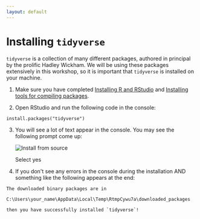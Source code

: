 ```yaml
---
layout: default
---
```


# Installing `tidyverse`
`tidyverse` is a collection of many different packages, authored in principal by the prolific Hadley Wickham. We will be using these packages extensively in this workshop, so it is important that `tidyverse` is installed on your machine.

1. Make sure you have completed [Installing R and RStudio](https://tim9800.github.io/r_workshop_2024/installation.html) and [Installing tools for compiling packages](https://tim9800.github.io/r_workshop_2024/compilation.html).

2. Open RStudio and run the following code in the console:
```
install.packages("tidyverse")
```

3. You will see a lot of text appear in the console. You may see the following prompt come up:
   
   ![Install from source](https://tim9800.github.io/r_workshop_2024/img/fromsource.png)
   
   Select yes

4. If you don't see any errors in the console during the installation AND something like the following appears at the end:
```
The downloaded binary packages are in
	C:\Users\your_name\AppData\Local\Temp\RtmpCywu7a\downloaded_packages
```

	then you have successfully installed `tidyverse`!